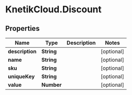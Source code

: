 # KnetikCloud.Discount

## Properties
Name | Type | Description | Notes
------------ | ------------- | ------------- | -------------
**description** | **String** |  | [optional] 
**name** | **String** |  | [optional] 
**sku** | **String** |  | [optional] 
**uniqueKey** | **String** |  | [optional] 
**value** | **Number** |  | [optional] 


